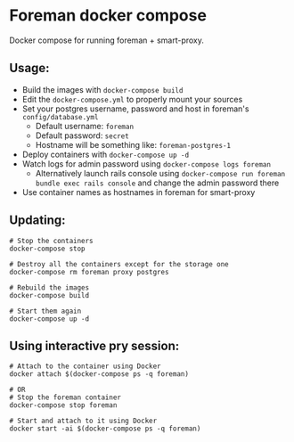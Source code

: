 # Foreman docker compose
Docker compose for running foreman + smart-proxy.

## Usage:
- Build the images with `docker-compose build`
- Edit the `docker-compose.yml` to properly mount your sources
- Set your postgres username, password and host in foreman's `config/database.yml`
  - Default username: `foreman`
  - Default password: `secret`
  - Hostname will be something like: `foreman-postgres-1`
- Deploy containers with `docker-compose up -d`
- Watch logs for admin password using `docker-compose logs foreman`
  - Alternatively launch rails console using `docker-compose run foreman bundle exec rails console` and change the admin password there
- Use container names as hostnames in foreman for smart-proxy

## Updating:
```shell
# Stop the containers
docker-compose stop

# Destroy all the containers except for the storage one
docker-compose rm foreman proxy postgres

# Rebuild the images
docker-compose build

# Start them again
docker-compose up -d
```

## Using interactive pry session:
```shell
# Attach to the container using Docker
docker attach $(docker-compose ps -q foreman)

# OR
# Stop the foreman container
docker-compose stop foreman

# Start and attach to it using Docker
docker start -ai $(docker-compose ps -q foreman)
```